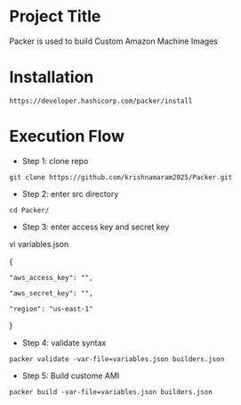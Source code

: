# Project Title
Packer is used to build Custom Amazon Machine Images

# Installation 
```
https://developer.hashicorp.com/packer/install
```

# Execution Flow
* Step 1: clone repo
```
git clone https://github.com/krishnamaram2025/Packer.git
```

* Step 2: enter src directory
```
cd Packer/
```

* Step 3: enter access key and secret key

vi variables.json

{

    "aws_access_key": "",
    
    "aws_secret_key": "",
    
    "region": "us-east-1"
    
  }

* Step 4: validate syntax
```
packer validate -var-file=variables.json builders.json
```

* Step 5: Build custome AMI
```
packer build -var-file=variables.json builders.json
```
